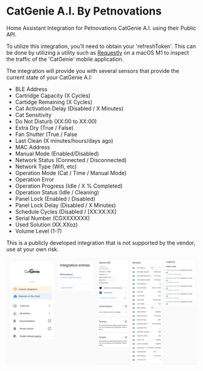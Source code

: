 # CatGenie A.I. By Petnovations

Home Assistant Integration for Petnovations CatGenie A.I. using their Public API.

To utilize this integration, you'll need to obtain your 'refreshToken'. This can be done by utilizing a utility such as [Requestly](https://requestly.com/) on a macOS M1 to inspect the traffic of the 'CatGenie' mobile application. 

The integration will provide you with several sensors that provide the current state of your CatGenie A.I:

* BLE Address
* Cartridge Capacity (X Cycles)
* Cartidge Remaining (X Cycles)
* Cat Activation Delay (Disabled / X Minutes)
* Cat Sensitivity
* Do Not Disturb (XX:00 to XX:00)
* Extra Dry (True / False)
* Fan Shutter (True / False
* Last Clean (X minutes/hours/days ago)
* MAC Address
* Manual Mode (Enabled/Disabled)
* Network Status (Connected / Disconnected)
* Network Type (Wifi, etc)
* Operation Mode (Cat / Time / Manual Mode)
* Operation Error
* Operation Progress (Idle / X % Completed)
* Operation Status (Idle / Cleaning)
* Panel Lock (Enabled / Disabled)
* Panel Lock Delay (Disabled / X Minutes)
* Schedule Cycles (Disabled / [XX:XX:XX]
* Serial Number (CGXXXXXXX)
* Used Solution (XX.XXoz)
* Volume Level (1-7)

This is a publicly developed integration that is not supported by the vendor, use at your own risk.

![](https://github.com/PrimeAutomation/petnovations/blob/main/example.png)

